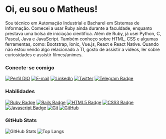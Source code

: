 # Oi, eu sou o Matheus!

Sou técnico em Automação Industrial e Bacharel em Sistemas de Informação. Comecei a usar Ruby ainda durante a faculdade, enquanto prestava uma bolsa de iniciação científica. Além de Ruby, já usei Python, C, Pascal, Java e JavaScript. Também conheço sobre HTML, CSS e algumas ferramentas, como: Bootstrap, Ionic, Vue.js, React e React Native.
Quando não estou vendo algo relacionado a TI, gosto de assistir a vídeos, ler sobre curiosidades e assistir filmes/animes.

### Conecte-se comigo

[![Perfil DIO](https://img.shields.io/badge/-Meu%20Perfil%20na%20DIO-30A3DC?style=for-the-badge)](https://www.dio.me/users/mtsma37)
[![E-mail](https://img.shields.io/badge/-Email-000?style=for-the-badge&logo=gmail&logoColor=E94D5F)](mailto:mtsma37@gmail.com)
[![LinkedIn](https://img.shields.io/badge/-LinkedIn-000?style=for-the-badge&logo=linkedin&logoColor=30A3DC)](https://www.linkedin.com/in/matheusma37/)
[![Twitter](https://img.shields.io/badge/-Twitter-000?style=for-the-badge&logo=twitter&logoColor=30A3DC)](https://twitter.com/matheusma37)
[![Telegram Badge](https://img.shields.io/badge/-Telegram-000?style=for-the-badge&logo=telegram&logoColor=30A3DC&link=https://t.me/matheusma37)](https://t.me/matheusma37)

### Habilidades

[![Ruby Badge](https://img.shields.io/badge/Ruby-%23CC342D.svg?style=flat-square&logo=ruby&logoColor=white)](#)
[![Rails Badge](https://img.shields.io/badge/Rails%20-%23CC0000.svg?&style=flat-square&logo=ruby-on-rails&logoColor=white)](#)
[![HTML5 Badge](https://img.shields.io/badge/HTML5%20-%23E34F26.svg?&style=flat-square&logo=html5&logoColor=white)](#)
[![CSS3 Badge](https://img.shields.io/badge/CSS3%20-%231572B6.svg?&style=flat-square&logo=css3&logoColor=white)](#)
[![Javascript Badge](https://img.shields.io/badge/Javascript-yellow.svg?&style=flat-square&logo=javascript&logoColor=white)](#)
[![Git](https://img.shields.io/badge/Git%20-%23E94D5F.svg?&style=flat-squarestyle=for-the-badge&logo=git&logoColor=white)](#)
[![GitHub](https://img.shields.io/badge/GitHub%20-%23000000?&style=flat-squarestyle=for-the-badge&logo=github&logoColor=white)](#)

### GitHub Stats

![GitHub Stats](https://github-readme-stats.vercel.app/api?username=matheusma37&theme=transparent&bg_color=000&border_color=30A3DC&show_icons=true&icon_color=30A3DC&title_color=E94D5F&text_color=FFF&include_all_commits=true)
![Top Langs](https://github-readme-stats-git-masterrstaa-rickstaa.vercel.app/api/top-langs/?username=matheusma37&layout=compact&bg_color=000&border_color=30A3DC&title_color=E94D5F&text_color=FFF)

